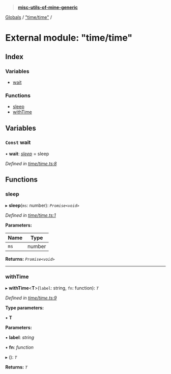 > **[misc-utils-of-mine-generic](../README.md)**

[Globals](../globals.md) / ["time/time"](_time_time_.md) /

# External module: "time/time"

## Index

### Variables

* [wait](_time_time_.md#const-wait)

### Functions

* [sleep](_time_time_.md#sleep)
* [withTime](_time_time_.md#withtime)

## Variables

### `Const` wait

• **wait**: *[sleep](_time_time_.md#sleep)* =  sleep

*Defined in [time/time.ts:8](https://github.com/cancerberoSgx/misc-utils-of-mine/blob/b63bcad/misc-utils-of-mine-generic/src/time/time.ts#L8)*

## Functions

###  sleep

▸ **sleep**(`ms`: number): *`Promise<void>`*

*Defined in [time/time.ts:1](https://github.com/cancerberoSgx/misc-utils-of-mine/blob/b63bcad/misc-utils-of-mine-generic/src/time/time.ts#L1)*

**Parameters:**

Name | Type |
------ | ------ |
`ms` | number |

**Returns:** *`Promise<void>`*

___

###  withTime

▸ **withTime**<**T**>(`label`: string, `fn`: function): *`T`*

*Defined in [time/time.ts:9](https://github.com/cancerberoSgx/misc-utils-of-mine/blob/b63bcad/misc-utils-of-mine-generic/src/time/time.ts#L9)*

**Type parameters:**

▪ **T**

**Parameters:**

▪ **label**: *string*

▪ **fn**: *function*

▸ (): *`T`*

**Returns:** *`T`*